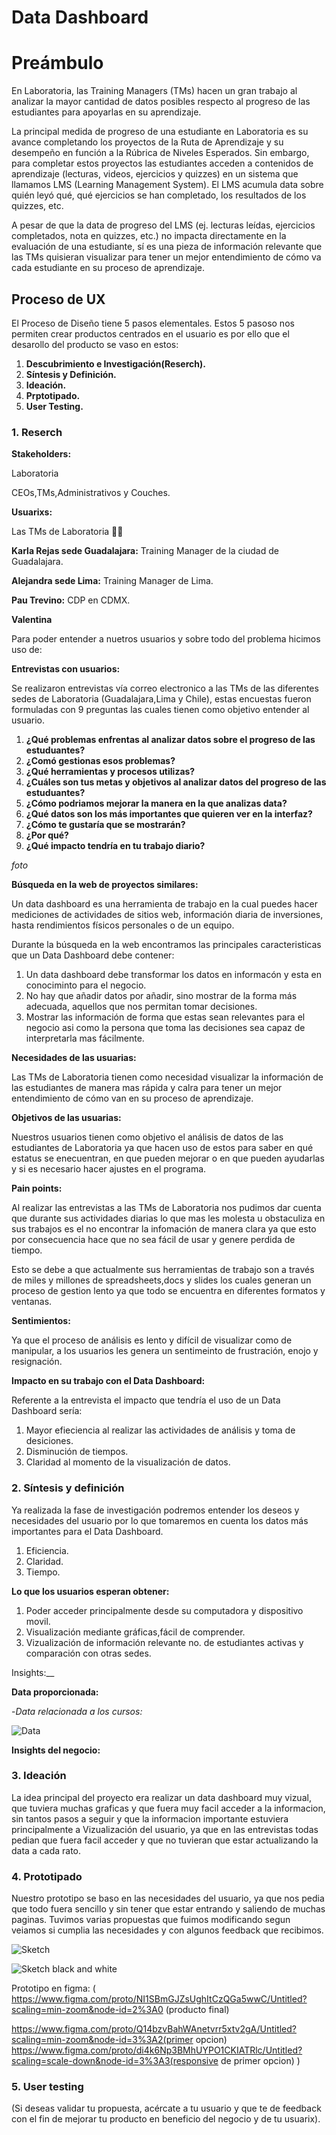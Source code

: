 # **Data Dashboard**

# **Preámbulo**
En Laboratoria, las Training Managers (TMs) hacen un gran trabajo al analizar la mayor cantidad de datos posibles respecto al progreso de las estudiantes para apoyarlas en su aprendizaje.

La principal medida de progreso de una estudiante en Laboratoria es su avance completando los proyectos de la Ruta de Aprendizaje y su desempeño en función a la Rúbrica de Niveles Esperados. Sin embargo, para completar estos proyectos las estudiantes acceden a contenidos de aprendizaje (lecturas, videos, ejercicios y quizzes) en un sistema que llamamos LMS (Learning Management System). El LMS acumula data sobre quién leyó qué, qué ejercicios se han completado, los resultados de los quizzes, etc.

A pesar de que la data de progreso del LMS (ej. lecturas leídas, ejercicios completados, nota en quizzes, etc.) no impacta directamente en la evaluación de una estudiante, sí es una pieza de información relevante que las TMs quisieran visualizar para tener un mejor entendimiento de cómo va cada estudiante en su proceso de aprendizaje.



## **Proceso de UX**



El Proceso de Diseño tiene 5 pasos elementales. Estos 5 pasoso nos permiten crear productos centrados en el usuario es por ello
que el desarollo del producto se vaso en estos:

 1. **Descubrimiento e Investigación(Reserch).**
 2. **Síntesis y Definición.**
 3. **Ideación.**
 4. **Prptotipado.**
 5. **User Testing.**


### **1. Reserch**


__Stakeholders:__

Laboratoria

CEOs,TMs,Administrativos y Couches.

__Usuarixs:__  

Las TMs de Laboratoria 👩‍💻

**Karla Rejas sede Guadalajara:** Training Manager de la ciudad de Guadalajara.

**Alejandra sede Lima:** Training Manager de Lima.

**Pau Trevino:** CDP en CDMX.

**Valentina**

Para poder entender a nuetros usuarios y sobre todo del problema hicimos uso de:

__Entrevistas con usuarios:__

Se realizaron entrevistas vía correo electronico a las TMs de las diferentes sedes de Laboratoria (Guadalajara,Lima y Chile), estas encuestas
fueron formuladas con 9 preguntas las cuales tienen como objetivo entender al usuario.

1. **¿Qué problemas enfrentas al analizar datos sobre el progreso de las estuduantes?**
2. **¿Comó gestionas esos problemas?**
3. **¿Qué herramientas y procesos utilizas?**
4. **¿Cuáles son tus metas y objetivos al analizar datos del progreso de las estuduantes?**
5. **¿Cómo podriamos mejorar la manera en la que analizas data?**
6. **¿Qué datos son los más importantes que quieren ver en la interfaz?**
7. **¿Cómo te gustaría que se mostrarán?**
8. **¿Por qué?**
9. **¿Qué impacto tendría en tu trabajo diario?**

*foto*


 __Búsqueda en la web de proyectos similares:__

 Un data dashboard es una herramienta de trabajo en la cual puedes hacer mediciones de actividades de sitios web, información diaria de inversiones,
 hasta rendimientos físicos personales o de un equipo.

 Durante la búsqueda en la web encontramos las principales caracteristicas que un Data Dashboard debe contener:

 1. Un data dashboard debe transformar los datos en informacón y esta en conociminto para el negocio.
 2. No hay que añadir datos por añadir, sino mostrar de la forma más adecuada, aquellos que nos permitan tomar decisiones.
 3. Mostrar las información de forma que estas sean relevantes para el negocio asi como la persona que toma las decisiones sea
 capaz de interpretarla mas fácilmente.


__Necesidades de las usuarias:__

Las TMs de Laboratoria tienen como necesidad visualizar la información de las estudiantes de manera mas rápida y calra
para tener un mejor entendimiento de cómo van en su proceso de aprendizaje.


__Objetivos de las usuarias:__

Nuestros usuarios tienen como objetivo el análisis de datos de las estudiantes de Laboratoria ya que hacen uso de estos para saber en qué estatus se enecuentran, en que pueden mejorar o en que pueden ayudarlas  y si es necesario hacer ajustes en el programa.


__Pain points:__

Al realizar las entrevistas a las TMs de Laboratoria nos pudimos dar cuenta que durante sus actividades diarias lo que mas les molesta u
obstaculiza en sus trabajos es el no encontrar la infomación de manera clara ya que esto por consecuencia hace que no sea fácil de usar y
genere perdida de tiempo.

Esto se debe a que actualmente sus herramientas de trabajo son a través de miles y millones de spreadsheets,docs y slides los cuales generan
un proceso de gestion lento ya que todo se encuentra en diferentes formatos y ventanas.

__Sentimientos:__

Ya que el proceso de análisis es lento y difícil de visualizar como de manipular, a los usuarios les genera un sentimeinto de frustración, enojo y resignación.


__Impacto en su trabajo con el Data Dashboard:__

Referente a la entrevista el impacto que tendría el uso de un Data Dashboard sería:

1. Mayor efieciencia al realizar las actividades de análisis y toma de desiciones.
2. Disminución de tiempos.
3. Claridad al momento de la visualización de datos.



### **2. Síntesis y definición**

Ya realizada la fase de investigación podremos entender los deseos y necesidades del usuario por lo que tomaremos en cuenta los datos más importantes  para el Data Dashboard.

1. Eficiencia.
2. Claridad.
3. Tiempo.


__Lo que los usuarios esperan obtener:__

1. Poder acceder principalmente desde su computadora y dispositivo movil.
2. Visualización mediante gráficas,fácil de comprender.
3. Vizualización de información relevante no. de estudiantes activas y comparación con otras sedes.


 Insights:__

__Data proporcionada:__

-_Data relacionada a los cursos:_

![Data](/imag/data.png)


__Insights del negocio:__

### **3. Ideación**
La idea principal del proyecto era realizar un data dashboard muy vizual, que tuviera muchas graficas y que fuera muy facil acceder a la informacion, sin tantos pasos a seguir y que la informacion importante estuviera principalmente a Vizualización del usuario, ya que en las entrevistas todas pedian que fuera facil acceder y que no tuvieran que estar actualizando la data a cada rato.

### **4. Prototipado**
Nuestro prototipo se baso en las necesidades del usuario, ya que nos pedia que todo fuera sencillo y sin tener que estar entrando y saliendo de muchas paginas. Tuvimos varias propuestas que fuimos modificando segun veiamos si cumplia las necesidades y con algunos feedback que recibimos.



![Sketch](/imag/giphy.gif)

![Sketch black and white](/imag/sketch.gif)

Prototipo en figma: (
  https://www.figma.com/proto/NI1SBmGJZsUghItCzQGa5wwC/Untitled?scaling=min-zoom&node-id=2%3A0 (producto final)

  https://www.figma.com/proto/Q14bzvBahWAnetvrr5xtv2gA/Untitled?scaling=min-zoom&node-id=3%3A2(primer opcion)
  https://www.figma.com/proto/di4k6Np3BMhUYPO1CKIATRlc/Untitled?scaling=scale-down&node-id=3%3A3(responsive de primer opcion)
  )

### **5. User testing**
(Si deseas validar tu propuesta, acércate a tu usuario y que te de feedback con el fin de mejorar tu producto en beneficio del negocio y de tu usuarix).
